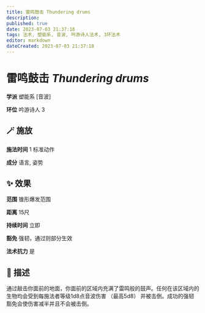 ```yaml
---
title: 雷鸣鼓击 Thundering drums
description: 
published: true
date: 2023-07-03 21:37:18
tags: 法术, 塑能系, 音波, 吟游诗人法术, 3环法术
editor: markdown
dateCreated: 2023-07-03 21:37:18
---
```


# **雷鸣鼓击** *Thundering drums*

**学派** 塑能系 \[音波\] 

**环位** 吟游诗人 3

## 🪄 施放

**施法时间** 1 标准动作

**成分** 语言, 姿势

## ✨ 效果  

**范围** 锥形爆发范围

**距离** 15尺  

**持续时间** 立即 

**豁免** 强韧，通过则部分生效

**法术抗力** 是

## 📖 描述

通过敲击你面前的地面，你面前的区域内充满了雷鸣般的鼓声。任何在该区域内的生物均会受到每施法者等级1d8点音波伤害 （最高5d8） 并被击倒。成功的强韧豁免会使伤害减半并且不会被击倒。
    